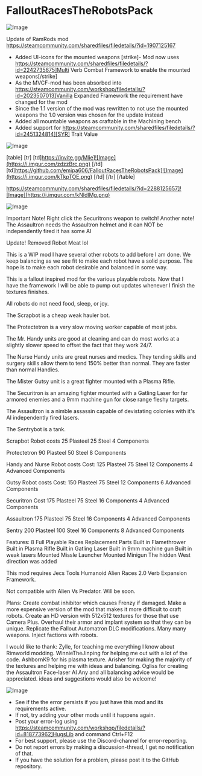 # FalloutRacesTheRobotsPack

![Image](https://i.imgur.com/WAEzk68.png)

Update of RamRods mod
https://steamcommunity.com/sharedfiles/filedetails/?id=1907125167

- Added UI-icons for the mounted weapons
[strike]- Mod now uses https://steamcommunity.com/sharedfiles/filedetails/?id=2242735675]Multi Verb Combat Framework to enable the mounted weapons[/strike]
- As the MVCF-mod has been absorbed into https://steamcommunity.com/workshop/filedetails/?id=2023507013]Vanilla Expanded Framework the requirement have changed for the mod
- Since the 1.1 version of the mod was rewritten to not use the mounted weapons the 1.0 version was chosen for the update instead
- Added all mountable weapons as craftable in the Machining bench
- Added support for https://steamcommunity.com/sharedfiles/filedetails/?id=2451324814][SYR] Trait Value

![Image](https://i.imgur.com/7Gzt3Rg.png)


[table]
    [tr]
        [td]https://invite.gg/Mlie]![Image](https://i.imgur.com/zdzzBrc.png)
[/td]
        [td]https://github.com/emipa606/FalloutRacesTheRobotsPack]![Image](https://i.imgur.com/kTkpTOE.png)
[/td]
    [/tr]
[/table]
	
https://steamcommunity.com/sharedfiles/filedetails/?id=2288125657]![Image](https://i.imgur.com/kNldlMg.png)


![Image](https://i.imgur.com/NOW7jU1.png)

Important Note! Right click the Securitrons weapon to switch!
Another note! The Assaultron needs the Assaultron helmet and it can NOT be independently fired it has some AI

Update! Removed Robot Meat lol

This is a WIP mod I have several other robots to add before I am done. We keep balancing as we see fit to make each robot have a solid purpose. The hope is to make each robot desirable and balanced in some way. 

This is a fallout inspired mod for the various playable robots. Now that I have the framework I will be able to pump out updates whenever I finish the textures finishes.

All robots do not need food, sleep, or joy.

The Scrapbot is a cheap weak hauler bot.

The Protectetron is a very slow moving worker capable of most jobs.

The Mr. Handy units are good at cleaning and can do most works at a slightly slower speed to offset the fact that they work 24/7.

The Nurse Handy units are great nurses and medics. They tending skills and surgery skills allow them to tend 150% better than normal. They are faster than normal Handies.

The Mister Gutsy unit is a great fighter mounted with a Plasma Rifle.

The Securitron is an amazing fighter mounted with a Gatling Laser for far armored enemies and a 9mm machine gun for close range fleshy targets.

The Assaultron is a nimble assassin capable of devistating colonies with it&apos;s AI independently fired lasers.

The Sentrybot is a tank. 

Scrapbot Robot costs
25 Plasteel
25 Steel
4 Components

Protectetron
90 Plasteel
50 Steel
8 Components


Handy and Nurse Robot costs
Cost:
125 Plasteel
75 Steel
12 Components
4 Advanced Components

Gutsy Robot costs
Cost:
150 Plasteel
75 Steel
12 Components
6 Advanced Components

Securitron Cost 
175 Plasteel
75 Steel
16 Components
4 Advanced Components

Assaultron
175 Plasteel
75 Steel
16 Components
4 Advanced Components


Sentry
200 Plasteel
100 Steel
16 Components
8 Advanced Components


Features:
8 Full Playable Races
Replacement Parts
Built in Flamethrower
Built in Plasma Rifle
Built in Gatling Laser
Built in 9mm machine gun
Built in weak lasers
Mounted Missle Launcher 
Mounted Minigun
The hidden West direction was added

This mod requires 
Jecs Tools
Humanoid Alien Races 2.0 
Verb Expansion Framework.

Not compatible with Alien Vs Predator.
Will be soon.

Plans:
Create combat inhibitor which causes Frenzy if damaged.
Make a more expensive version of the mod that makes it more difficult to craft robots.
Create an HD version with 512x512 textures for those that use Camera Plus.
Overhaul their armor and implant system so that they can be unique.
Replicate the Fallout Automatron DLC modifications.
Many many weapons.
Inject factions with robots.


I would like to thank:
Zylle, for teaching me everything I know about Rimworld modding.
WinnieTheJinping for helping me out with a lot of the code.
AshbornK9 for his plasma texture.
Arisher for making the majority of the textures and helping me with ideas and balancing.
Ogliss for creating the Assaultron Face-laser AI
Any and all balancing advice would be appreciated.
ideas and suggestions would also be welcome!

![Image](https://i.imgur.com/Rs6T6cr.png)



-  See if the the error persists if you just have this mod and its requirements active.
-  If not, try adding your other mods until it happens again.
-  Post your error-log using https://steamcommunity.com/workshop/filedetails/?id=818773962]HugsLib and command Ctrl+F12
-  For best support, please use the Discord-channel for error-reporting.
-  Do not report errors by making a discussion-thread, I get no notification of that.
-  If you have the solution for a problem, please post it to the GitHub repository.




